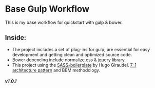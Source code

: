 # Base Gulp Workflow
This is my base workflow for quickstart with gulp & bower.

## Inside:
* The project includes a set of plug-ins for gulp, are essential for easy development and getting clean and optimized source code.
* Bower depending include normalize.css & jquery library.
* This project using the [SASS-boilerplate](https://github.com/movasyl/sass-boilerplate) by Hugo Giraudel. [7-1 architecture pattern](https://sass-guidelin.es/#architecture) and BEM methodology.

##### v1.0.1